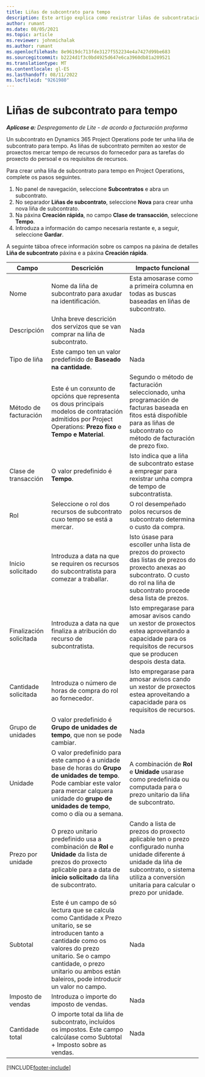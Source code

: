 ```yaml
---
title: Liñas de subcontrato para tempo
description: Este artigo explica como rexistrar liñas de subcontratación para o tempo e rexistrar a compra de tempo dos provedores.
author: rumant
ms.date: 08/05/2021
ms.topic: article
ms.reviewer: johnmichalak
ms.author: rumant
ms.openlocfilehash: 8e9619dc713fde3127f552234e4a7427d99be683
ms.sourcegitcommit: b2224d1f3c0bd4925d647e6ca3960db81a209521
ms.translationtype: MT
ms.contentlocale: gl-ES
ms.lasthandoff: 08/11/2022
ms.locfileid: "9261980"
---
```

# <a name="subcontract-lines-for-time"></a>Liñas de subcontrato para tempo

_**Aplícase a:** Despregamento de Lite - de acordo a facturación proforma_

Un subcontrato en Dynamics 365 Project Operations pode ter unha liña de subcontrato para tempo. As liñas de subcontrato permiten ao xestor de proxectos mercar tempo de recursos do fornecedor para as tarefas do proxecto do persoal e os requisitos de recursos.

Para crear unha liña de subcontrato para tempo en Project Operations, complete os pasos seguintes.

1. No panel de navegación, seleccione **Subcontratos** e abra un subcontrato.
2. No separador **Liñas de subcontrato**, seleccione **Nova** para crear unha nova liña de subcontrato.
3. Na páxina **Creación rápida**, no campo **Clase de transacción**, seleccione **Tempo**.
4. Introduza a información do campo necesaria restante e, a seguir, seleccione **Gardar**.

  A seguinte táboa ofrece información sobre os campos na páxina de detalles **Liña de subcontrato** páxina e a páxina **Creación rápida**.

| **Campo** | **Descrición** | **Impacto funcional** |
| --- | --- | --- |
| Nome | Nome da liña de subcontrato para axudar na identificación. | Esta amosarase como a primeira columna en todas as buscas baseadas en liñas de subcontrato. |
| Descripción | Unha breve descrición dos servizos que se van comprar na liña de subcontrato. |Nada |
| Tipo de liña |   Este campo ten un valor predefinido de **Baseado na cantidade**.| Nada |
| Método de facturación | Este é un conxunto de opcións que representa os dous principais modelos de contratación admitidos por Project Operations: **Prezo fixo** e **Tempo e Material**. | Segundo o método de facturación seleccionado, unha programación de facturas baseada en fitos está dispoñible para as liñas de subcontrato co método de facturación de prezo fixo. |
| Clase de transacción | O valor predefinido é **Tempo**. | Isto indica que a liña de subcontrato estase a empregar para rexistrar unha compra de tempo de subcontratista. |
| Rol | Seleccione o rol dos recursos de subcontrato cuxo tempo se está a mercar. | O rol desempeñado polos recursos de subcontrato determina o custo da compra. |
| Inicio solicitado | Introduza a data na que se requiren os recursos do subcontratista para comezar a traballar. | Isto úsase para escoller unha lista de prezos do proxecto das listas de prezos do proxecto anexas ao subcontrato. O custo do rol na liña de subcontrato procede desa lista de prezos. |
| Finalización solicitada | Introduza a data na que finaliza a atribución do recurso de subcontratista. | Isto empregarase para amosar avisos cando un xestor de proxectos estea aproveitando a capacidade para os requisitos de recursos que se producen despois desta data. |
| Cantidade solicitada | Introduza o número de horas de compra do rol ao fornecedor. | Isto empregarase para amosar avisos cando un xestor de proxectos estea aproveitando a capacidade para os requisitos de recursos. |
| Grupo de unidades | O valor predefinido é **Grupo de unidades de tempo**, que non se pode cambiar. | Nada|
| Unidade | O valor predefinido para este campo é a unidade base de horas do **Grupo de unidades de tempo**. Pode cambiar este valor para mercar calquera unidade do **grupo de unidades de tempo**, como o día ou a semana. | A combinación de **Rol** e **Unidade** usarase como predefinida ou computada para o prezo unitario da liña de subcontrato. |
| Prezo por unidade | O prezo unitario predefinido usa a combinación de **Rol** e **Unidade** da lista de prezos do proxecto aplicable para a data de **inicio solicitado** da liña de subcontrato. | Cando a lista de prezos do proxecto aplicable ten o prezo configurado nunha unidade diferente á unidade da liña de subcontrato, o sistema utiliza a conversión unitaria para calcular o prezo por unidade. |
| Subtotal |    Este é un campo de só lectura que se calcula como Cantidade x Prezo unitario, se se introducen tanto a cantidade como os valores do prezo unitario. Se o campo cantidade, o prezo unitario ou ambos están baleiros, pode introducir un valor no campo. | Nada|
| Imposto de vendas |   Introduza o importe do imposto de vendas. |Nada |
| Cantidade total | O importe total da liña de subcontrato, incluídos os impostos. Este campo calcúlase como Subtotal + Imposto sobre as vendas.|Nada |

[!INCLUDE[footer-include](../../includes/footer-banner.md)]
